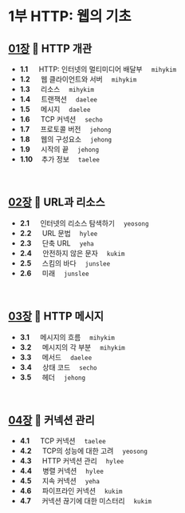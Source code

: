# 1부 HTTP: 웹의 기초

## [01장](./01_Overview_of_HTTP.md) :octopus: HTTP 개관
- __1.1__ 　 HTTP: 인터넷의 멀티미디어 배달부　 `mihykim`
- __1.2__ 　 웹 클라이언트와 서버　 `mihykim`
- __1.3__ 　 리소스　 `mihykim`
- __1.4__ 　 트랜잭션　 `daelee`
- __1.5__ 　 메시지　 `daelee`
- __1.6__ 　 TCP 커넥션　 `secho`
- __1.7__ 　 프로토콜 버전　 `jehong`
- __1.8__ 　 웹의 구성요소　 `jehong`
- __1.9__ 　 시작의 끝　 `jehong`
- __1.10__ 　추가 정보　 `taelee`
<br>

## [02장](./02_URLs_and_Resources.md) :octopus: URL과 리소스
- __2.1__ 　 인터넷의 리소스 탐색하기　 `yeosong`
- __2.2__ 　 URL 문법　 `hylee`
- __2.3__ 　 단축 URL　 `yeha`
- __2.4__ 　 안전하지 않은 문자　 `kukim`
- __2.5__ 　 스킴의 바다　 `junslee`
- __2.6__ 　 미래　 `junslee`
<br>

## [03장](./03_HTTP_Messages.md) :octopus: HTTP 메시지
- __3.1__ 　 메시지의 흐름　 `mihykim`
- __3.2__ 　 메시지의 각 부분　 `mihykim`
- __3.3__ 　 메서드　 `daelee`
- __3.4__ 　 상태 코드　 `secho`
- __3.5__ 　 헤더　 `jehong`
<br>

## [04장](./04_Connection_Management.md) :octopus: 커넥션 관리
- __4.1__ 　 TCP 커넥션　 `taelee`
- __4.2__ 　 TCP의 성능에 대한 고려　 `yeosong`
- __4.3__ 　 HTTP 커넥션 관리　 `hylee`
- __4.4__ 　 병렬 커넥션　 `hylee`
- __4.5__ 　 지속 커넥션　 `yeha`
- __4.6__ 　 파이프라인 커넥션　 `kukim`
- __4.7__ 　 커넥션 끊기에 대한 미스터리　 `kukim`
